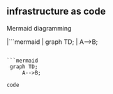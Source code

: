 ## infrastructure as code


Mermaid diagramming  


|```mermaid
|  graph TD;
|      A-->B;
 ```

```mermaid
  graph TD;
      A-->B;
 ```

```
code
```
